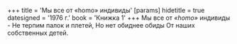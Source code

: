 +++
title = 'Мы все от «homo» индивиды'
[params]
  hidetitle = true
  datesigned = '1976 г.'
  book = 'Книжка 1'
+++
Мы все от *«homo»* индивиды -<!-- Комментарий автора: /лат./ -->
Не терпим палок и плетей,
Но нет обиднее обиды
От наших собственных детей.

<!-- 1976 г. -->
<!-- Книжка 1 -->
